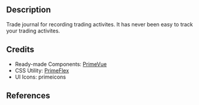 ## Description 
Trade journal for recording trading activites. It has never been easy to track your trading activites. 


## Credits 
- Ready-made Components: [PrimeVue](https://primevue.org/)
- CSS Utility: [PrimeFlex](https://primeflex.org)
- UI Icons: primeicons

## References
